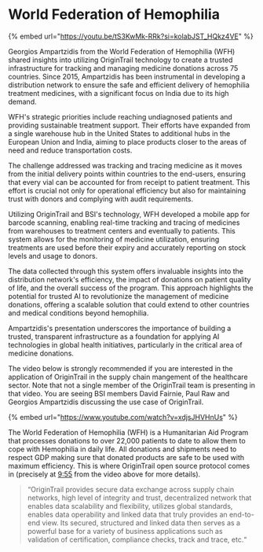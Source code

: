# World Federation of Hemophilia

{% embed url="https://youtu.be/tS3KwMk-RRk?si=kolabJST_HQkz4VE" %}

Georgios Ampartzidis from the World Federation of Hemophilia (WFH) shared insights into utilizing OriginTrail technology to create a trusted infrastructure for tracking and managing medicine donations across 75 countries. Since 2015, Ampartzidis has been instrumental in developing a distribution network to ensure the safe and efficient delivery of hemophilia treatment medicines, with a significant focus on India due to its high demand.

WFH's strategic priorities include reaching undiagnosed patients and providing sustainable treatment support. Their efforts have expanded from a single warehouse hub in the United States to additional hubs in the European Union and India, aiming to place products closer to the areas of need and reduce transportation costs.

The challenge addressed was tracking and tracing medicine as it moves from the initial delivery points within countries to the end-users, ensuring that every vial can be accounted for from receipt to patient treatment. This effort is crucial not only for operational efficiency but also for maintaining trust with donors and complying with audit requirements.

Utilizing OriginTrail and BSI's technology, WFH developed a mobile app for barcode scanning, enabling real-time tracking and tracing of medicines from warehouses to treatment centers and eventually to patients. This system allows for the monitoring of medicine utilization, ensuring treatments are used before their expiry and accurately reporting on stock levels and usage to donors.

The data collected through this system offers invaluable insights into the distribution network's efficiency, the impact of donations on patient quality of life, and the overall success of the program. This approach highlights the potential for trusted AI to revolutionize the management of medicine donations, offering a scalable solution that could extend to other countries and medical conditions beyond hemophilia.

Ampartzidis's presentation underscores the importance of building a trusted, transparent infrastructure as a foundation for applying AI technologies in global health initiatives, particularly in the critical area of medicine donations.

The video below is strongly recommended if you are interested in the application of OriginTrail in the supply chain mangement of the healthcare sector. Note that not a single member of the OriginTrail team is presenting in that video. You are seeing BSI members David Fairnie, Paul Raw and Georgios Ampartzidis discussing the use case of OriginTrail.

{% embed url="https://www.youtube.com/watch?v=xdjsJHVHnUs" %}

The World Federation of Hemophilia (WFH) is a Humanitarian Aid Program that processes donations to over 22,000 patients to date to allow them to cope with Hemophilia in daily life. All donations and shipments need to respect GDP making sure that donated products are safe to be used with maximum efficiency. This is where OriginTrail open source protocol comes in (precisely at [9:55](https://youtu.be/xdjsJHVHnUs?t=595) from the video above for more details).

> “OriginTrail provides secure data exchange across supply chain networks, high level of integrity and trust, decentralized network that enables data scalability and flexibility, utilizes global standards, enables data operability and linked data that truly provides an end-to-end view. Its secured, structured and linked data then serves as a powerful base for a variety of business applications such as validation of certification, compliance checks, track and trace, etc.“
